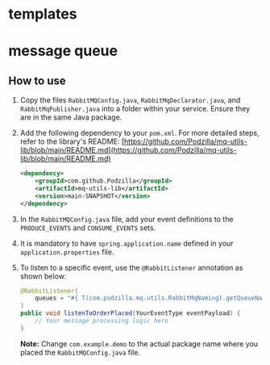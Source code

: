 # templates

# message queue

## How to use

1.  Copy the files `RabbitMQConfig.java`, `RabbitMqDeclarator.java`, and `RabbitMqPublisher.java` into a folder within your service. Ensure they are in the same Java package.

2.  Add the following dependency to your `pom.xml`. For more detailed steps, refer to the library's README: [https://github.com/Podzilla/mq-utils-lib/blob/main/README.md](https://github.com/Podzilla/mq-utils-lib/blob/main/README.md)

    ```xml
    <dependency>
        <groupId>com.github.Podzilla</groupId>
        <artifactId>mq-utils-lib</artifactId>
        <version>main-SNAPSHOT</version>
    </dependency>
    ```

3.  In the `RabbitMQConfig.java` file, add your event definitions to the `PRODUCE_EVENTS` and `CONSUME_EVENTS` sets.

4.  It is mandatory to have `spring.application.name` defined in your `application.properties` file.

5.  To listen to a specific event, use the `@RabbitListener` annotation as shown below:

    ```java
    @RabbitListener(
        queues = "#{ T(com.podzilla.mq.utils.RabbitMqNaming).getQueueName(T(com.podzilla.mq.EventsConstants).ORDER_PLACED, T(com.example.demo.RabbitMQConfig).getServiceName()) }"
    )
    public void listenToOrderPlaced(YourEventType eventPayload) {
        // Your message processing logic here
    }
    ```

    **Note:** Change `com.example.demo` to the actual package name where you placed the `RabbitMQConfig.java` file.
